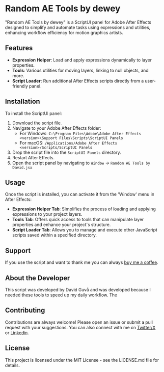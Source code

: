 # Random AE Tools by dewey

"Random AE Tools by dewey" is a ScriptUI panel for Adobe After Effects designed to simplify and automate tasks using expressions and utilities, enhancing workflow efficiency for motion graphics artists.

## Features

- **Expression Helper**: Load and apply expressions dynamically to layer properties.
- **Tools**: Various utilities for moving layers, linking to null objects, and more.
- **Script Loader**: Run additional After Effects scripts directly from a user-friendly panel.

## Installation

To install the ScriptUI panel:

1. Download the script file.
2. Navigate to your Adobe After Effects folder:
   - For Windows: `C:\Program Files\Adobe\Adobe After Effects <version>\Support Files\Scripts\ScriptUI Panels`
   - For macOS: `/Applications/Adobe After Effects <version>/Scripts/ScriptUI Panels`
3. Drop the script file into the `ScriptUI Panels` directory.
4. Restart After Effects.
5. Open the script panel by navigating to `Window` -> `Random AE Tools by David.jsx`

## Usage

Once the script is installed, you can activate it from the 'Window' menu in After Effects:

- **Expression Helper Tab**: Simplifies the process of loading and applying expressions to your project layers.
- **Tools Tab**: Offers quick access to tools that can manipulate layer properties and enhance your project's structure.
- **Script Loader Tab**: Allows you to manage and execute other JavaScript scripts saved within a specified directory.

## Support

If you use the script and want to thank me you can always [buy me a coffee](https://buymeacoffee.com/davidguva).

## About the Developer

This script was developed by David Guvå and was developed because I needed these tools to speed up my daily workflow. The 

## Contributing

Contributions are always welcome! Please open an issue or submit a pull request with your suggestions. You can also connect with me on [Twitter/X](https://twitter.com/davidguva) or [Linkedin](https://www.linkedin.com/in/davidguva).

## License

This project is licensed under the MIT License - see the LICENSE.md file for details.
